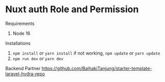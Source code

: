 
# Nuxt auth Role and Permission

Requirements

1. Node 16

Installations

1. `npm install` or `yarn install` if not working, `npm update` or `yarn update`
2. `npm run dev` or `yarn dev`

Backend Partner
https://github.com/BaihakiTanjung/starter-template-laravel-hydra-repo




